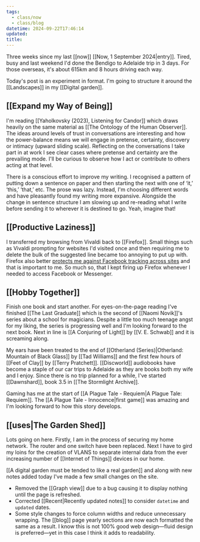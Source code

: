 ```yaml
---
tags:
  - class/now
  - class/blog
datetime: 2024-09-22T17:46:14
updated: 
title: 
---
```

Three weeks since my last [[now]] [[Now, 1 September 2024|entry]]. Tired, busy and last weekend I'd done the Bendigo to Adelaide trip in 3 days. For those overseas, it's about 615km and 8 hours driving each way.

Today's post is an experiment in format. I'm going to structure it around the [[Landscapes]] in my [[Digital garden]].
## [[Expand my Way of Being]]
I'm reading [[Yaholkovsky (2023), Listening for Candor]] which draws heavily on the same material as [[The Ontology of the Human Observer]]. The ideas around levels of trust in conversations are interesting and how the power-balance means we will engage in pretense, certainty, discovery or intimacy (upward sliding scale). Reflecting on the conversations I take part in at work I see clear cases where pretense and certainty are the prevailing mode. I'll be curious to observe how I act or contribute to others acting at that level.

There is a conscious effort to improve my writing. I recognised a pattern of putting down a sentence on paper and then starting the next with one of ‘it,’ ‘this,’ ‘that,’ etc. The prose was lazy. Instead, I'm choosing different words and have pleasantly found my writing more expansive. Alongside the change in sentence structure I am slowing up and re-reading what I write before sending it to wherever it is destined to go. Yeah, imagine that!
## [[Productive Laziness]]
I transferred my browsing from Vivaldi back to [[Firefox]]. Small things such as Vivaldi prompting for websites I'd visited once and then requiring me to delete the bulk of the suggested line became too annoying to put up with. Firefox also better [protects me against Facebook tracking across sites](https://support.mozilla.org/en-US/kb/facebook-container-prevent-facebook-tracking) and that is important to me. So much so, that I kept firing up Firefox whenever I needed to access Facebook or Messenger.
## [[Hobby Together]]
Finish one book and start another. For eyes-on-the-page reading I've finished [[The Last Graduate]] which is the second of [[Naomi Novik]]'s series about a school for magicians. Despite a little too much teenage angst for my liking, the series is progressing well and I'm looking forward to the next book. Next in line is [[A Conjuring of Light]] by [[V. E. Schwab]] and it is screaming along.

My ears have been treated to the end of [[Otherland (Series)|Otherland: Mountain of Black Glass]] by [[Tad Williams]] and the first few hours of [[Feet of Clay]] by [[Terry Pratchett]]. [[Discworld]] audiobooks have become a staple of our car trips to Adelaide as they are books both my wife and I enjoy. Since there is no trip planned for a while, I've started [[Dawnshard]], book 3.5 in [[The Stormlight Archive]].

Gaming has me at the start of [[A Plague Tale - Requiem|A Plague Tale: Requiem]]. The [[A Plague Tale - Innocence|first game]] was amazing and I'm looking forward to how this story develops.
## [[uses|The Garden Shed]]
Lots going on here. Firstly, I am in the process of securing my home network. The router and one switch have been replaced. Next I have to gird my loins for the creation of VLANS to separate internal data from the ever increasing number of [[Internet of Things]] devices in our home.

[[A digital garden must be tended to like a real garden]] and along with new notes added today I've made a few small changes on the site.

- Removed the [[Graph view]] due to a bug causing it to display nothing until the page is refreshed.
- Corrected [[Recent|Recently updated notes]] to consider `datetime` and `updated` dates.
- Some style changes to force column widths and reduce unnecessary wrapping. The [[blog]] page yearly sections are now each formatted the same as a result. I know this is not 100% good web design—fluid design is preferred—yet in this case I think it adds to readability.